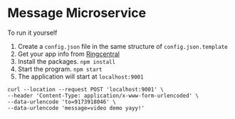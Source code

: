 # Message Microservice

To run it yourself
1. Create a `config.json` file in the same structure of `config.json.template`
2. Get your app info from [Ringcentral](developer.ringcentral.com)
3. Install the packages. `npm install`
4. Start the program. `npm start`
5. The application will start at `localhost:9001`
```
curl --location --request POST 'localhost:9001' \
--header 'Content-Type: application/x-www-form-urlencoded' \
--data-urlencode 'to=9173918046' \
--data-urlencode 'message=video demo yayy!'
```
